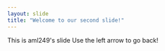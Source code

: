 ```yaml
---
layout: slide
title: "Welcome to our second slide!"
---
```

This is aml249's slide
Use the left arrow to go back!
